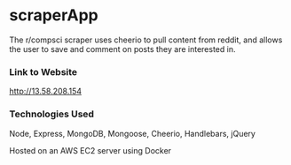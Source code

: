 # scraperApp

The r/compsci scraper uses cheerio to pull content from reddit, and allows the user to save and comment on posts they are interested in.

### Link to Website
http://13.58.208.154

### Technologies Used
Node, Express, MongoDB, Mongoose, Cheerio, Handlebars, jQuery

Hosted on an AWS EC2 server using Docker


